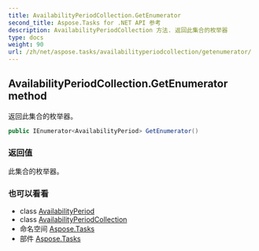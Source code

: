 ```yaml
---
title: AvailabilityPeriodCollection.GetEnumerator
second_title: Aspose.Tasks for .NET API 参考
description: AvailabilityPeriodCollection 方法. 返回此集合的枚举器
type: docs
weight: 90
url: /zh/net/aspose.tasks/availabilityperiodcollection/getenumerator/
---
```

## AvailabilityPeriodCollection.GetEnumerator method

返回此集合的枚举器。

```csharp
public IEnumerator<AvailabilityPeriod> GetEnumerator()
```

### 返回值

此集合的枚举器。

### 也可以看看

* class [AvailabilityPeriod](../../availabilityperiod/)
* class [AvailabilityPeriodCollection](../)
* 命名空间 [Aspose.Tasks](../../availabilityperiodcollection/)
* 部件 [Aspose.Tasks](../../../)


